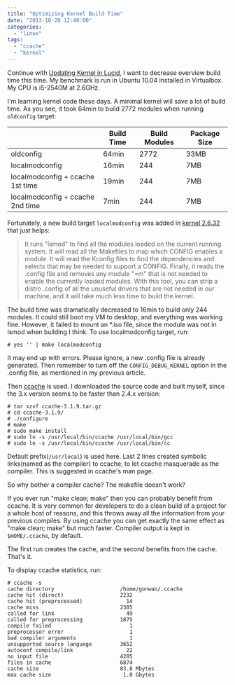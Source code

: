```yaml
---
title: "Optimizing Kernel Build Time"
date: "2013-10-28 12:40:00"
categories: 
  - "linux"
tags: 
  - "ccache"
  - "kernel"
---
```


Continue with [Updating Kernel in Lucid](https://www.gonwan.com/2010/05/19/updating-kernel-in-lucid-3/), I want to decrease overview build time this time. My benchmark is run in Ubuntu 10.04 installed in Virtualbox. My CPU is i5-2540M at 2.6GHz.

I'm learning kernel code these days. A minimal kernel will save a lot of build time. As you see, it took 64min to build 2772 modules when running `oldconfig` target:

|  | Build Time | Build Modules | Package Size |
| --- | --- | --- | --- |
| oldconfig | 64min | 2772 | 33MB |
| localmodconfig | 16min | 244 | 7MB |
| localmodconfig + ccache 1st time | 19min | 244 | 7MB |
| localmodconfig + ccache 2nd time | 7min | 244 | 7MB |

Fortunately, a new build target `localmodconfig` was added in [kernel 2.6.32](http://kernelnewbies.org/Linux_2_6_32) that just helps:

> It runs "lsmod" to find all the modules loaded on the current running system. It will read all the Makefiles to map which CONFIG enables a module. It will read the Kconfig files to find the dependencies and selects that may be needed to support a CONFIG. Finally, it reads the .config file and removes any module "=m" that is not needed to enable the currently loaded modules. With this tool, you can strip a distro .config of all the unuseful drivers that are not needed in our machine, and it will take much less time to build the kernel.

The build time was dramatically decreased to 16min to build only 244 modules. It could still boot my VM to desktop, and everything was working fine. However, it failed to mount an \*.iso file, since the module was not in lsmod when building I think. To use localmodconfig target, run:

```
# yes '' | make localmodconfig
```

It may end up with errors. Please ignore, a new .config file is already generated. Then remember to turn off the `CONFIG_DEBUG_KERNEL` option in the .config file, as mentioned in my previous article.

Then [ccache](http://ccache.samba.org/) is used. I downloaded the source code and built myself, since the 3.x version seems to be faster than 2.4.x version:

```
# tar xzvf ccache-3.1.9.tar.gz
# cd ccache-3.1.9/
# ./configure
# make
# sudo make install
# sudo ln -s /usr/local/bin/ccache /usr/local/bin/gcc
# sudo ln -s /usr/local/bin/ccache /usr/local/bin/cc
```

Default prefix(`/usr/local`) is used here. Last 2 lines created symbolic links(named as the compiler) to ccache, to let ccache masquerade as the compiler. This is suggested in ccache's man page.

So why bother a compiler cache? The makefile doesn't work?

If you ever run "make clean; make" then you can probably benefit from ccache. It is very common for developers to do a clean build of a project for a whole host of reasons, and this throws away all the information from your previous compiles. By using ccache you can get exactly the same effect as "make clean; make" but much faster. Compiler output is kept in `$HOME/.ccache`, by default.

The first run creates the cache, and the second benefits from the cache. That's it.

To display ccache statistics, run:

```
# ccache -s
cache directory                     /home/gonwan/.ccache
cache hit (direct)                  2232
cache hit (preprocessed)              14
cache miss                          2305
called for link                       49
called for preprocessing            1875
compile failed                         1
preprocessor error                     1
bad compiler arguments                 1
unsupported source language         3652
autoconf compile/link                 22
no input file                       4205
files in cache                      6874
cache size                          83.8 Mbytes
max cache size                       1.0 Gbytes
```
